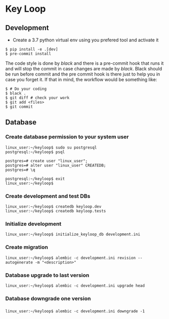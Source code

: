 # Key Loop
## Development
 * Create a 3.7 python virtual env using you prefered tool and activate it

```
$ pip install -e .[dev]
$ pre-commit install
```

The code style is done by *black* and there is a pre-commit hook that runs it and will stop the commit in case changes are made by *black*. Black should be run before commit and the pre commit hook is there just to help you in case you forget it.
If that in mind, the workflow would be something like:

```
$ # Do your coding
$ black .
$ git diff # check your work
$ git add <files>
$ git commit
```


## Database
### Create database permission to your system user
```
linux_user:~/keyloop$ sudo su postgresql
postgresql:~/keyloop$ psql

postgres=# create user "linux_user";
postgres=# alter user "linux_user" CREATEDB;
postgres=# \q

postgresql:~/keyloop$ exit
linux_user:~/keyloop$
```

### Create development and test DBs
```
linux_user:~/keyloop$ createdb keyloop.dev
linux_user:~/keyloop$ createdb keyloop.tests
```

### Initialize development
```
linux_user:~/keyloop$ initialize_keyloop_db development.ini
```

### Create migration
```
linux_user:~/keyloop$ alembic -c development.ini revision --autogenerate -m "<description>"
```

### Database upgrade to last version
```
linux_user:~/keyloop$ alembic -c development.ini upgrade head
```

### Database downgrade one version
###
```
linux_user:~/keyloop$ alembic -c development.ini downgrade -1
```
